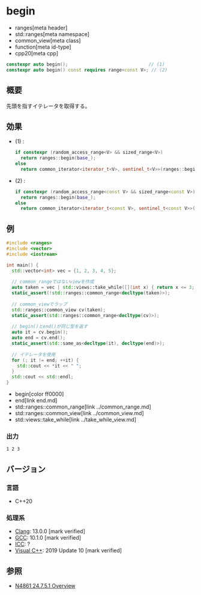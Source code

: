 # begin
* ranges[meta header]
* std::ranges[meta namespace]
* common_view[meta class]
* function[meta id-type]
* cpp20[meta cpp]

```cpp
constexpr auto begin();                              // (1)
constexpr auto begin() const requires range<const V>; // (2)
```

## 概要

先頭を指すイテレータを取得する。

## 効果

- (1) :
    ```cpp
    if constexpr (random_access_range<V> && sized_range<V>)
      return ranges::begin(base_);
    else
      return common_iterator<iterator_t<V>, sentinel_t<V>>(ranges::begin(base_));
    ```

- (2) :
    ```cpp
    if constexpr (random_access_range<const V> && sized_range<const V>)
      return ranges::begin(base_);
    else
      return common_iterator<iterator_t<const V>, sentinel_t<const V>>(ranges::begin(base_));
    ```


## 例
```cpp example
#include <ranges>
#include <vector>
#include <iostream>

int main() {
  std::vector<int> vec = {1, 2, 3, 4, 5};
  
  // common_rangeではないviewを作成
  auto taken = vec | std::views::take_while([](int x) { return x <= 3; });
  static_assert(!std::ranges::common_range<decltype(taken)>);
  
  // common_viewでラップ
  std::ranges::common_view cv(taken);
  static_assert(std::ranges::common_range<decltype(cv)>);
  
  // begin()とend()が同じ型を返す
  auto it = cv.begin();
  auto end = cv.end();
  static_assert(std::same_as<decltype(it), decltype(end)>);
  
  // イテレータを使用
  for (; it != end; ++it) {
    std::cout << *it << " ";
  }
  std::cout << std::endl;
}
```
* begin[color ff0000]
* end[link end.md]
* std::ranges::common_range[link ../common_range.md]
* std::ranges::common_view[link ../common_view.md]
* std::views::take_while[link ../take_while_view.md]

### 出力
```
1 2 3 
```

## バージョン
### 言語
- C++20

### 処理系
- [Clang](/implementation.md#clang): 13.0.0 [mark verified]
- [GCC](/implementation.md#gcc): 10.1.0 [mark verified]
- [ICC](/implementation.md#icc): ?
- [Visual C++](/implementation.md#visual_cpp): 2019 Update 10 [mark verified]

## 参照
- [N4861 24.7.5.1 Overview](https://timsong-cpp.github.io/cppwp/n4861/range.common.view)
